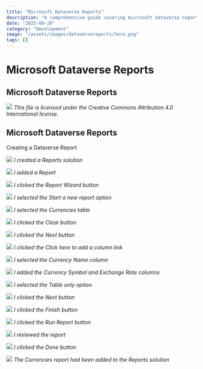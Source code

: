 ```yaml
---
title: "Microsoft Dataverse Reports"
description: "A comprehensive guide covering microsoft dataverse reports"
date: "2025-09-20"
category: "Development"
image: "/assets/images/dataversereports/hero.png"
tags: []
---
```


# Microsoft Dataverse Reports

## Microsoft Dataverse Reports

![](/assets/images/dataversereports/office-365-icon-500x500.png)
*This file is licensed under the Creative Commons Attribution 4.0 International license.*


## Microsoft Dataverse Reports

Creating a Dataverse Report

![](/assets/images/dataversereports/screenshot-2024-07-19-at-10.39.25am-2136x1101.png)
*I created a Reports solution*

![](/assets/images/dataversereports/screenshot-2024-07-19-at-10.39.51am-2136x708.png)
*I added a Report*

![](/assets/images/dataversereports/screenshot-2024-07-19-at-10.41.02am-2136x620.png)
*I clicked the Report Wizard button*

![](/assets/images/dataversereports/screenshot-2024-07-19-at-10.41.11am-2136x1030.png)
*I selected the Start a new report option*

![](/assets/images/dataversereports/screenshot-2024-07-19-at-10.41.30am-2136x976.png)
*I selected the Currencies table*

![](/assets/images/dataversereports/screenshot-2024-07-19-at-10.41.45am-2136x984.png)
*I clicked the Clear button*

![](/assets/images/dataversereports/screenshot-2024-07-19-at-10.41.56am-2136x992.png)
*I clicked the Next button*

![](/assets/images/dataversereports/screenshot-2024-07-19-at-10.42.08am-2136x966.png)
*I clicked the Click here to add a column link*

![](/assets/images/dataversereports/screenshot-2024-07-19-at-10.42.36am-2136x955.png)
*I selected the Currency Name column*

![](/assets/images/dataversereports/screenshot-2024-07-19-at-10.42.58am-2136x998.png)
*I added the Currency Symbol and Exchange Rate columns*

![](/assets/images/dataversereports/screenshot-2024-07-19-at-10.43.06am-2136x979.png)
*I selected the Table only option*

![](/assets/images/dataversereports/screenshot-2024-07-19-at-10.43.13am-2136x1001.png)
*I clicked the Next button*

![](/assets/images/dataversereports/screenshot-2024-07-19-at-10.43.26am-2136x953.png)
*I clicked the Finish button*

![](/assets/images/dataversereports/screenshot-2024-07-19-at-10.43.34am-2136x244.png)
*I clicked the Run Report button*

![](/assets/images/dataversereports/screenshot-2024-07-19-at-10.43.46am-2136x693.png)
*I reviewed the report*

![](/assets/images/dataversereports/screenshot-2024-07-19-at-10.44.00am-2136x770.png)
*I clicked the Done button*

![](/assets/images/dataversereports/screenshot-2024-07-19-at-10.44.13am-2136x567.png)
*The Currencies report had been added to the Reports solution*
